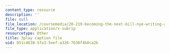```yaml
---
content_type: resource
description: ''
file: null
file_location: /coursemedia/20-219-becoming-the-next-bill-nye-writing-and-hosting-the-educational-show-january-iap-2015/051c46305fa35eefa3267630f4b8ca2b_LrJq-UIHKE8.vtt
file_type: application/x-subrip
resourcetype: Other
title: 3play caption file
uid: 051c4630-5fa3-5eef-a326-7630f4b8ca2b
---
```

